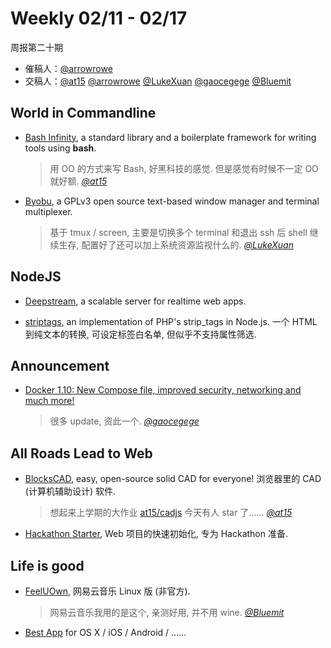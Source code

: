 # Weekly 02/11 - 02/17

周报第二十期

- 催稿人：[@arrowrowe][gh-mie]
- 交稿人：[@at15][gh-at15] [@arrowrowe][gh-mie] [@LukeXuan][gh-luke] [@gaocegege][gh-cece] [@Bluemit][gh-lp]

[gh-at15]: https://github.com/at15
[gh-sway]: https://github.com/swaylq
[gh-mie]: https://github.com/arrowrowe
[gh-dou]: https://github.com/ComMouse
[gh-luke]: https://github.com/LukeXuan
[gh-cece]: https://github.com/gaocegege
[gh-tq]: https://github.com/tq5124
[gh-lp]: https://github.com/Bluemit

## World in Commandline

- [Bash Infinity](https://github.com/niieani/bash-oo-framework), a standard library and a boilerplate framework for writing tools using **bash**.

  > 用 OO 的方式来写 Bash, 好黑科技的感觉. 但是感觉有时候不一定 OO 就好额. _[@at15][gh-at15]_

- [Byobu](http://byobu.co/), a GPLv3 open source text-based window manager and terminal multiplexer.

  > 基于 tmux / screen, 主要是切换多个 terminal 和退出 ssh 后 shell 继续生存, 配置好了还可以加上系统资源监视什么的. _[@LukeXuan][gh-luke]_

## NodeJS

- [Deepstream](https://deepstream.io/), a scalable server for realtime web apps.

- [striptags](https://github.com/ericnorris/striptags), an implementation of PHP's strip_tags in Node.js. 一个 HTML 到纯文本的转换, 可设定标签白名单, 但似乎不支持属性筛选.

## Announcement

- [Docker 1.10: New Compose file, improved security, networking and much more!](http://blog.docker.com/2016/02/docker-1-10/)

  > 很多 update, 资此一个. _[@gaocegege][gh-cece]_

## All Roads Lead to Web

- [BlocksCAD](https://github.com/EinsteinsWorkshop/BlocksCAD), easy, open-source solid CAD for everyone! 浏览器里的 CAD (计算机辅助设计) 软件.

  > 想起来上学期的大作业 [at15/cadjs](https://github.com/at15/cadjs) 今天有人 star 了...... _[@at15][gh-at15]_

- [Hackathon Starter](https://github.com/sahat/hackathon-starter), Web 项目的快速初始化, 专为 Hackathon 准备.

## Life is good

- [FeelUOwn](https://github.com/cosven/FeelUOwn), 网易云音乐 Linux 版 (非官方).

  > 网易云音乐我用的是这个, 亲测好用, 并不用 wine. _[@Bluemit][gh-lp]_

- [Best App](https://github.com/hzlzh/Best-App) for OS X / iOS / Android / ......
